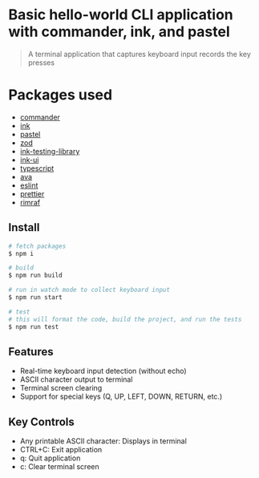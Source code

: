 # Basic hello-world CLI application with commander, ink, and pastel

> A terminal application that captures keyboard input records the key presses

# Packages used

- [commander](https://www.npmjs.com/package/commander)
- [ink](https://www.npmjs.com/package/ink)
- [pastel](https://www.npmjs.com/package/pastel)
- [zod](https://www.npmjs.com/package/zod)
- [ink-testing-library](https://github.com/vadimdemedes/ink-testing-library)
- [ink-ui](https://github.com/vadimdemedes/ink-ui)
- [typescript](https://www.npmjs.com/package/typescript)
- [ava](https://www.npmjs.com/package/ava)
- [eslint](https://www.npmjs.com/package/eslint)
- [prettier](https://www.npmjs.com/package/prettier)
- [rimraf](https://www.npmjs.com/package/rimraf)

## Install

```bash
# fetch packages
$ npm i

# build
$ npm run build

# run in watch mode to collect keyboard input
$ npm run start

# test
# this will format the code, build the project, and run the tests
$ npm run test
```

## Features

- Real-time keyboard input detection (without echo)
- ASCII character output to terminal
- Terminal screen clearing
- Support for special keys (Q, UP, LEFT, DOWN, RETURN, etc.)

## Key Controls

- Any printable ASCII character: Displays in terminal
- CTRL+C: Exit application
- q: Quit application
- c: Clear terminal screen
